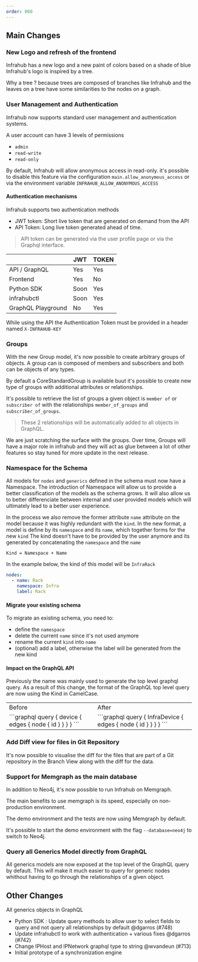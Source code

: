 ```yaml
---
order: 060
---
```


## Main Changes

### New Logo and refresh of the frontend

Infrahub has a new logo and a new paint of colors based on a shade of blue
Infrahub's logo is inspired by a tree.

Why a tree ? because trees are composed of branches like Infrahub and the leaves on a tree have some similarities to the nodes on a graph.

### User Management and Authentication

Infrahub now supports standard user management and authentication systems.

A user account can have 3 levels of permissions
- `admin`
- `read-write`
- `read-only`

By default, Infrahub will allow anonymous access in read-only. it's possible to disable this feature via the configuration `main.allow_anonymous_access` or via the environment variable `INFRAHUB_ALLOW_ANONYMOUS_ACCESS`


#### Authentication mechanisms

Infrahub supports two authentication methods
- JWT token: Short live token that are generated on demand from the API
- API Token: Long live token generated ahead of time.

> API token can be generated via the user profile page or via the Graphql interface.

|                    | JWT  | TOKEN |
|--------------------|------|-------|
| API / GraphQL      | Yes  | Yes   |
| Frontend           | Yes  | No    |
| Python SDK         | Soon | Yes   |
| infrahubctl        | Soon | Yes   |
| GraphQL Playground | No   | Yes   |

While using the API the Authentication Token must be provided in a header named `X-INFRAHUB-KEY`


### Groups

With the new Group model, it's now possible to create arbitrary groups of objects.
A group can is composed of members and subscribers and both can be objects of any types.

By default a CoreStandardGroup is available buut it's possible to create new type of groups with additional attributes or relationships.

It's possible to retrieve the list of groups a given object is `member of` or `subscriber of` with the relationships
`member_of_groups` and `subscriber_of_groups`. 

> These 2 relationships will be automatically added to all objects in GraphQL.

We are just scratching the surface with the groups. Over time, Groups will have a major role in infrahub and they will act as glue between a lot of other features so stay tuned for more update in the next release.

### Namespace for the Schema

All models for `nodes` and `generics` defined in the schema must now have a Namespace. The introduction of Namespace will allow us to provide a better classification of the models as the schema grows. It will also allow us to better differenciate between internal and user provided models which will ultimately lead to a better user experience.

In the process we also remove the former attribute `name` attribute on the model because it was highly redundant with the `kind`.
In the new format, a model is define by its `namespace` and its `name`, which together forms for the new `kind`
The kind doesn't have to be provided by the user anymore and its generated by concatenating the `namespace` and the `name`

```
Kind = Namespace + Name
```

In the example below, the kind of this model will be `InfraRack`

```yaml
nodes:
  - name: Rack
    namespace: Infra
    label: Rack
```

#### Migrate your existing schema

To migrate an existing schema, you need to:
- define the `namespace`
- delete the current `name` since it's not used anymore
- rename the current `kind` into `name`
- (optional) add a label, otherwise the label will be generated from the new kind

#### Impact on the GraphQL API

Previously the name was mainly used to generate the top level graphql query.
As a result of this change, the format of the GraphQL top level query are now using the Kind in CamelCase.

<table>
  <tr>
    <td>Before</td>
    <td>After</td>
  </tr>
  <tr>
    <td>
```graphql
query {
    device {
        edges {
            node {
                id
            }
        }
    }
}
```
    </td>
    <td>
```graphql
query {
    InfraDevice {
        edges {
            node {
                id
            }
        }
    }
}
```
</td>
  </tr>
</table>


### Add Diff view for files in Git Repository

It's now possible to visualise the diff for the files that are part of a Git repository in the Branch View along with the diff for the data.

<add screenshot>


### Support for Memgraph as the main database

In addition to Neo4j, it's now possible to run Infrahub on Memgraph.

The main benefits to use memgraph is its speed, especially on non-production environment.

The demo environment and the tests are now using Memgraph by default.

It's possible to start the demo environment with the flag `--database=neo4j` to switch to Neo4j.

### Query all Generics Model directly from GraphQL

All generics models are now exposed at the top level of the GraphQL query by default.
This will make it much easier to query for generic nodes whithout having to go through the relationships of a given object.

## Other Changes

All generics objects in GraphQL

- Python SDK : Update query methods to allow user to select fields to query and not query all relationships by default @dgarros (#748)
- Update infrahubctl to work with authentication + various fixes @dgarros (#742)
- Change IPHost and IPNetwork graphql type to string @wvandeun (#713)
- Initial prototype of a synchronization engine
